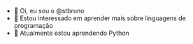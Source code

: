 - 👋 Oi, eu sou o @stbruno
- 👀 Estou interessado em aprender mais sobre linguagens de programação
- 🌱 Atualmente estou aprendendo Python
